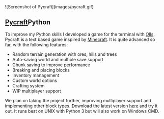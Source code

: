 <div class="img-container">![Screenshot of Pycraft](images/pycraft.gif)</div>

## [Pycraft](https://github.com/itsapi/pycraft)<span class="lang">Python</span>

To improve my Python skills I developed a game for the terminal with [Olls](https://oliverfaircliff.com). Pycraft is a text based game inspired by [Minecraft](https://minecraft.net). It is quite advanced so far, with the following features:

*   Random terrain generation with ores, hills and trees
*   Auto-saving world and multiple save support
*   Chunk saving to improve performance
*   Breaking and placing blocks
*   Inventory management
*   Custom world options
*   Crafting system
*   WIP multiplayer support

We plan on taking the project further, improving multiplayer support and implementing other block types. Download the latest version [here](https://github.com/itsapi/pycraft) and try it out. It runs best on UNIX with Python 3 but will also work on Windows CMD.
